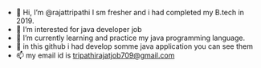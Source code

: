 - 👋 Hi, I’m @rajattripathi
I sm fresher and i had completed my B.tech in 2019. 
- 👀 I’m interested for java developer job
- 🌱 I’m currently learning and practice my java programming language.
- 💞️ in this github i had develop somme java application you can see them
- 📫 my email id is tripathirajatjob709@gmail.com


